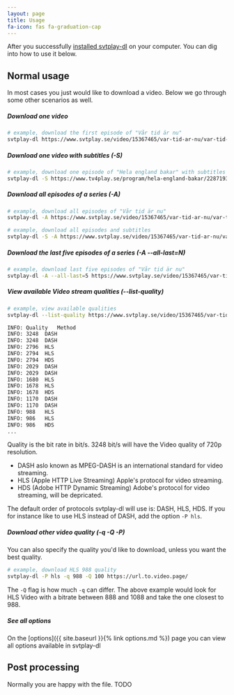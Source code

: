 ```yaml
---
layout: page
title: Usage
fa-icon: fas fa-graduation-cap
---
```


<p class="lead">After you successfully <a href="/install/">installed svtplay-dl</a> on your computer. You can dig into how to use it below.</p>

## Normal usage

In most cases you just would like to download a video. Below we go through some other scenarios as well.

##### Download one video

```bash
# example, download the first episode of "Vår tid är nu"
svtplay-dl https://www.svtplay.se/video/15367465/var-tid-ar-nu/var-tid-ar-nu-sasong-1-freden
```

##### Download one video with subtitles (-S)

```bash
# example, download one episode of "Hela england bakar" with subtitles
svtplay-dl -S https://www.tv4play.se/program/hela-england-bakar/2287193
```

##### Download all episodes of a series (-A)

```bash
# example, download all episodes of "Vår tid är nu"
svtplay-dl -A https://www.svtplay.se/video/15367465/var-tid-ar-nu/var-tid-ar-nu-sasong-1-freden

# example, download all episodes and subtitles
svtplay-dl -S -A https://www.svtplay.se/video/15367465/var-tid-ar-nu/var-tid-ar-nu-sasong-1-freden
```

##### Download the last five episodes of a series (-A --all-last=N)

```bash
# example, download last five episodes of "Vår tid är nu"
svtplay-dl -A --all-last=5 https://www.svtplay.se/video/15367465/var-tid-ar-nu/var-tid-ar-nu-sasong-1-freden
```

##### View available Video stream qualities (--list-quality)

```bash
# example, view available qualities
svtplay-dl --list-quality https://www.svtplay.se/video/15367465/var-tid-ar-nu/var-tid-ar-nu-sasong-1-freden

INFO: Quality	Method
INFO: 3248	DASH
INFO: 3248	DASH
INFO: 2796	HLS
INFO: 2794	HLS
INFO: 2794	HDS
INFO: 2029	DASH
INFO: 2029	DASH
INFO: 1680	HLS
INFO: 1678	HLS
INFO: 1678	HDS
INFO: 1170	DASH
INFO: 1170	DASH
INFO: 988	HLS
INFO: 986	HLS
INFO: 986	HDS
...
```

Quality is the bit rate in bit/s. 3248 bit/s will have the Video quality of 720p resolution.
* DASH aslo known as MPEG-DASH is an international standard for video streaming.
* HLS (Apple HTTP Live Streaming) Apple's protocol for video streaming.
* HDS (Adobe HTTP Dynamic Streaming) Adobe's protocol for video streaming, will be depricated.

The default order of protocols svtplay-dl will use is: DASH, HLS, HDS. If you for instance like to use HLS instead of DASH, add the option `-P hls`.

##### Download other video quality (-q -Q -P)

You can also specify the quality you'd like to download, unless you want the best quality.

```bash
# example, download HLS 988 quality
svtplay-dl -P hls -q 988 -Q 100 https://url.to.video.page/
```

The `-Q` flag is how much `-q` can differ. The above example would look for HLS Video with a bitrate between 888 and 1088 and take the one closest to 988.

##### See all options

On the [options]({{ site.baseurl }}{% link options.md %}) page you can view all options available in svtplay-dl

## Post processing

Normally you are happy with the file.
TODO
